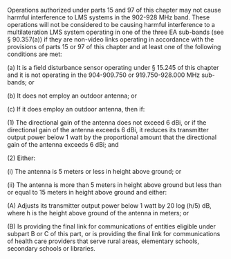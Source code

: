 Operations authorized under parts 15 and 97 of this chapter may not cause harmful interference to LMS systems in the 902-928 MHz band. These operations will not be considered to be causing harmful interference to a multilateration LMS system operating in one of the three EA sub-bands (see § 90.357(a)) if they are non-video links operating in accordance with the provisions of parts 15 or 97 of this chapter and at least one of the following conditions are met:

(a) It is a field disturbance sensor operating under § 15.245 of this chapter and it is not operating in the 904-909.750 or 919.750-928.000 MHz sub-bands; or

(b) It does not employ an outdoor antenna; or

(c) If it does employ an outdoor antenna, then if:

(1) The directional gain of the antenna does not exceed 6 dBi, or if the directional gain of the antenna exceeds 6 dBi, it reduces its transmitter output power below 1 watt by the proportional amount that the directional gain of the antenna exceeds 6 dBi; and

(2) Either:

(i) The antenna is 5 meters or less in height above ground; or

(ii) The antenna is more than 5 meters in height above ground but less than or equal to 15 meters in height above ground and either:

(A) Adjusts its transmitter output power below 1 watt by 20 log (h/5) dB, where h is the height above ground of the antenna in meters; or

(B) Is providing the final link for communications of entities eligible under subpart B or C of this part, or is providing the final link for communications of health care providers that serve rural areas, elementary schools, secondary schools or libraries.

